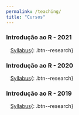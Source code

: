 ```yaml
---
permalink: /teaching/
title: "Cursos"
---
```


### <i class="fa fa-file-code"></i> Introdução ao R - 2021
&nbsp;&nbsp;&nbsp;[Syllabus](/){: .btn--research}

### <i class="fa fa-chart-bar"></i> Introdução ao R - 2020
&nbsp;&nbsp;&nbsp;[Syllabus](/intro2020){: .btn--research}

### <i class="fa fa-chart-pie"></i> Introdução ao R - 2019
&nbsp;&nbsp;&nbsp;[Syllabus](/intro2019){: .btn--research}
